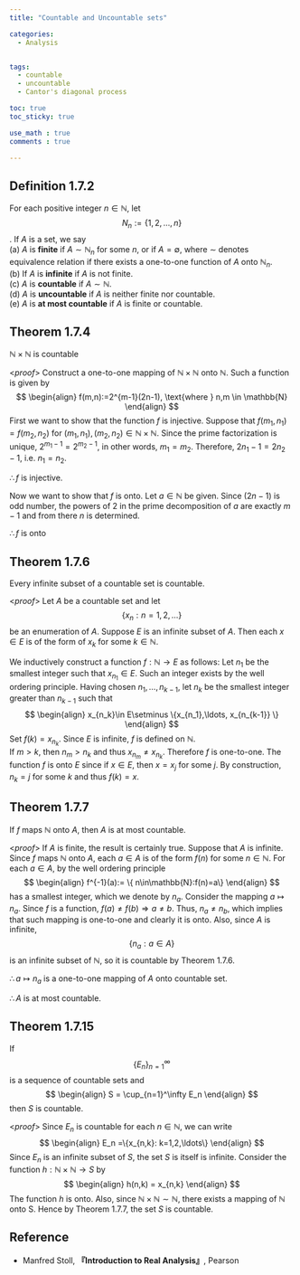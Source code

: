 ```yaml
---
title: "Countable and Uncountable sets"

categories:
  - Analysis


tags:
  - countable
  - uncountable
  - Cantor's diagonal process

toc: true
toc_sticky: true

use_math : true
comments : true

---
```

## Definition 1.7.2
For each positive integer $n\in \mathbb{N}$, let $$
N_n:=\{1,2,\ldots,n \}
$$. If $A$ is a set, we say <br /> (a) $A$ is **finite** if $A\sim \mathbb{N}_n$ for some $n$, or if $A=\emptyset$, where $\sim$ denotes equivalence relation if there exists a one-to-one function of $A$ onto $\mathbb{N}_n$. <br /> (b) If $A$ is **infinite** if $A$ is not finite. <br /> (c) $A$ is **countable** if $A\sim \mathbb{N}$. <br /> (d) $A$ is **uncountable** if $A$ is neither finite nor countable. <br /> (e) $A$ is **at most countable** if $A$ is finite or countable. 

## Theorem 1.7.4
$\mathbb{N}\times\mathbb{N}$ is countable

<*proof*>
Construct a one-to-one mapping of $\mathbb{N}\times \mathbb{N}$ onto $\mathbb{N}$. Such a function is given by
$$
\begin{align}
f(m,n):=2^{m-1}(2n-1), \text{where } n,m \in \mathbb{N}
\end{align}
$$
First we want to show that the function $f$ is injective. Suppose that $f(m_1,n_1) = f(m_2, n_2)$ for $(m_1,n_1), (m_2,n_2)\in \mathbb{N}\times\mathbb{N}$. Since the prime factorization is unique, $2^{m_1-1}=2^{m_2-1}$, in other words, $m_1=m_2$. Therefore, $2n_1-1=2n_2-1$, i.e. $n_1=n_2$. 

$\therefore f$ is injective.

Now we want to show that $f$ is onto. Let $a\in\mathbb{N}$ be given. Since $(2n-1)$ is odd number, the powers of 2 in the prime decomposition of $a$ are exactly $m-1$ and from there $n$ is determined. 

$\therefore f$ is onto 

$$\tag*{$\square$}$$

## Theorem 1.7.6
Every infinite subset of a countable set is countable.

<*proof*>
Let $A$ be a countable set and let $$\{x_n:n=1,2,\ldots\}$$ be an enumeration of $A$.  Suppose $E$ is an infinite subset of $A$. Then each $x\in E$ is of the form of $x_k$ for some $k\in \mathbb{N}$.

We inductively construct a function $f:\mathbb{N}\to E$ as follows: Let $n_1$ be the smallest integer such that $x_{n_1}\in E$. Such an integer exists by the well ordering principle. Having chosen $n_1,\ldots, n_{k-1}$, let $n_k$ be the smallest integer greater than $n_{k-1}$ such that 
$$
\begin{align}
x_{n_k}\in E\setminus \{x_{n_1},\ldots, x_{n_{k-1}} \}
\end{align}
$$
Set $f(k) = x_{n_k}$. Since $E$ is infinite, $f$ is defined on $\mathbb{N}$. <br /> If $m >k$, then $n_m > n_k$ and thus $x_{n_m} \neq x_{n_k}$. Therefore $f$ is one-to-one. The function $f$ is onto $E$ since if $x\in E$, then $x=x_j$ for some $j$. By construction, $n_k = j$ for some $k$ and thus $f(k) = x.$

$$\tag*{$\square$}$$

## Theorem 1.7.7
If $f$ maps $\mathbb{N}$ onto $A$, then $A$ is at most countable.

<*proof*>
If $A$ is finite, the result is certainly true. Suppose that $A$ is infinite. Since $f$ maps $\mathbb{N}$ onto $A$, each $a\in A$ is of the form $f(n)$ for some $n\in\mathbb{N}$. For each $a\in A$, by the well ordering principle
$$
\begin{align}
f^{-1}(a):= \{ n\in\mathbb{N}:f(n)=a\}
\end{align}
$$
has a smallest integer, which we denote by $n_a$.  Consider the mapping $a\mapsto n_a$. Since $f$ is a function, $f(a)\neq f(b) \Rightarrow a\neq b$. Thus, $n_a \neq n_b$, which implies that such mapping is one-to-one and clearly it is onto. Also, since $A$ is infinite, 
$$
\{n_a:a\in A\}
$$
is an infinite subset of $\mathbb{N}$, so it is countable by Theorem 1.7.6. 

$\therefore a\mapsto n_a$ is a one-to-one mapping of $A$ onto countable set.

$\therefore A$ is at most countable.
$$\tag*{$\square$}$$

## Theorem 1.7.15
If $$\{E_n\}_{n=1}^\infty$$ is a sequence of countable sets and 
$$
\begin{align}
S = \cup_{n=1}^\infty E_n
\end{align}
$$
then $S$ is countable.

<*proof*>
Since $E_n$ is countable for each $n\in \mathbb{N}$, we can write 
$$
\begin{align}
E_n =\{x_{n,k}: k=1,2,\ldots\}
\end{align}
$$
Since $E_n$ is an infinite subset of $S$, the set $S$ is itself is infinite.  Consider the function $h:\mathbb{N}\times\mathbb{N}\to S$ by
$$
\begin{align}
h(n,k) = x_{n,k}
\end{align}
$$
The function $h$ is onto. Also, since $\mathbb{N}\times\mathbb{N}\sim \mathbb{N}$, there exists a mapping of $\mathbb{N}$ onto S. Hence by Theorem 1.7.7, the set $S$ is countable.
$$\tag*{$\square$}$$




## Reference
- Manfred Stoll,  **『**Introduction to Real Analysis**』**, Pearson
